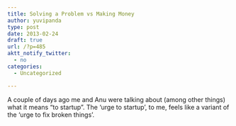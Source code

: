 ```yaml
---
title: Solving a Problem vs Making Money
author: yuvipanda
type: post
date: 2013-02-24
draft: true
url: /?p=485
aktt_notify_twitter:
  - no
categories:
  - Uncategorized

---
```

A couple of days ago me and Anu were talking about (among other things) what it means &#8220;to startup&#8221;. The &#8216;urge to startup&#8217;, to me, feels like a variant of the &#8216;urge to fix broken things&#8217;.